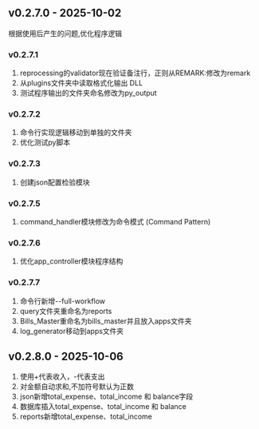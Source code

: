 ## v0.2.7.0 - 2025-10-02
根据使用后产生的问题,优化程序逻辑
### v0.2.7.1
1. reprocessing的validator现在验证备注行，正则从REMARK:修改为remark
2. 从plugins文件夹中读取格式化输出 DLL
3. 测试程序输出的文件夹命名修改为py_output

### v0.2.7.2
1. 命令行实现逻辑移动到单独的文件夹
2. 优化测试py脚本
### v0.2.7.3
1. 创建json配置检验模块

### v0.2.7.5
1. command_handler模块修改为命令模式 (Command Pattern)

### v0.2.7.6
1. 优化app_controller模块程序结构

### v0.2.7.7 
1. 命令行新增--full-workflow
2. query文件夹重命名为reports
3. Bills_Master重命名为bills_master并且放入apps文件夹
4. log_generator移动到apps文件夹


## v0.2.8.0 - 2025-10-06
1. 使用+代表收入，-代表支出
2. 对金额自动求和,不加符号默认为正数
3. json新增total_expense、total_income 和 balance字段
4. 数据库插入total_expense、total_income 和 balance
5. reports新增total_expense、total_income
